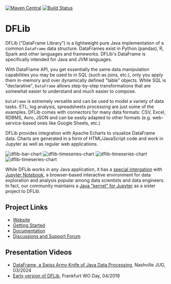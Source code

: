 [![Maven Central](https://img.shields.io/maven-central/v/org.dflib/dflib.svg)](https://maven-badges.herokuapp.com/maven-central/org.dflib/dflib/)
[![Build Status](https://github.com/dflib/dflib/workflows/build%20test%20deploy/badge.svg?branch=master)](https://github.com/dflib/dflib/actions)

# DFLib

DFLib ("DataFrame Library") is a lightweight pure Java implementation of a common `DataFrame` data structure. 
DataFrames exist in Python (pandas), R, Spark and other languages and frameworks. DFLib's DataFrame is specifically 
intended for Java and JVM languages.

With DataFrame API, you get essentially the same data manipulation capabilities you may be used to in SQL (such as 
joins, etc.), only you apply them in-memory and over dynamically defined "table" objects. While SQL is "declarative", 
`DataFrame` allows step-by-step transformations that are somewhat easier to understand and much easier to compose. 

`DataFrame` is extremely versatile and can be used to model a variety of data tasks. ETL, log analysis, spreadsheets 
processing are just some of the examples. DFLib comes with connectors for many data formats: 
CSV, Excel, RDBMS, Avro, JSON and can be easily adapted to other formats (e.g. web-service-based ones like 
Google Sheets, etc.)

DFLib provides integration with Apache Echarts to visualize DataFrame data. Charts are generated in a form of HTML/JavaScript 
code and work in Jupyter as well as regular web applications.

![dflib-bar-chart](https://dflib.org/images/charts/dflib-bar-chart_v2.svg)
![dflib-timeseries-chart](https://dflib.org/images/charts/dflib-pie-chart-area_v2.svg) 
![dflib-timeseries-chart](https://dflib.org/images/charts/dflib-timeseries-chart_v2.svg) 
![dflib-timeseries-chart](https://dflib.org/images/charts/dflib-pie-chart-angle_v2.svg) 

While DFLib works in any Java application, it has a [special intergation](https://dflib.org/docs/1.x/#jupyter) with 
[Jupyter Notebook](https://jupyter.org/), a browser-based interactive environment for data exploration and analysis popular 
among data scientists and data engineers. In fact, our community maintains a [Java "kernel" for Jupyter](https://github.com/dflib/jjava) 
as a sister project to DFLib.

## Project Links

* [Website](https://dflib.org/)
* [Getting Started](https://dflib.org/docs/1.x/#_get_started_with_dflib)
* [Documentation](https://dflib.org/docs/1.x/)
* [Discussions and Support Forum](https://github.com/dflib/dflib/discussions)

## Presentation Videos
* [DataFrame, a Swiss Army Knife of Java Data Processing](https://www.youtube.com/watch?v=OrGqCflOMIc), Nashville JUG, 03/2024
* [Early version of DFLib](http://www.youtube.com/watch?v=WSqvEdRZsuE), Frankfurt WO Day, 04/2019



